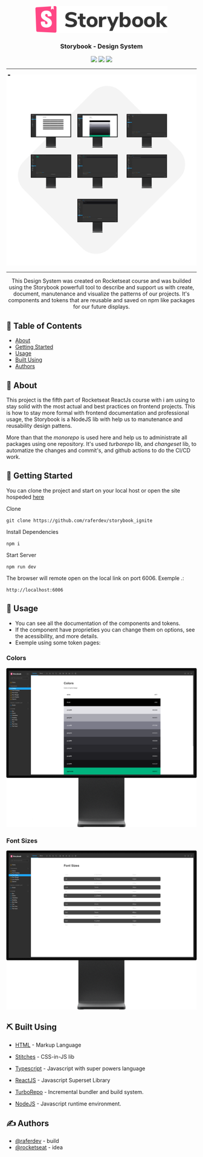 <p align="center">
  <a href="https://raferdev.github.io/storybook_ignite/?path=/story/home--page">
 <img height=70px src="./readme_assets/storybook.png" alt="Project logo"></a>
</p>

<h3 align="center">Storybook - Design System</h3>

<p align="center">
<img src="https://img.shields.io/github/last-commit/raferdev/dt_money?style=for-the-badge">
<img src="https://img.shields.io/github/languages/count/raferdev/dt_money?style=for-the-badge">
<img src="https://img.shields.io/github/license/raferdev/dt_money?style=for-the-badge">
</p>

---

<img src="./readme_assets/readme_banner.png">

---

<p align="center"> This Design System was created on Rocketseat course and was builded using the Storybook powerfull tool to describe and support us with create, document, manutenance and visualize the patterns of our projects. It's components and tokens that are reusable and saved on npm like packages for our future displays.
</p>

## 📝 Table of Contents

- [About](#about)
- [Getting Started](#getting_started)
- [Usage](#usage)
- [Built Using](#built_using)
- [Authors](#authors)

## 🧐 About <a name = "about"></a>

This project is the fifth part of Rocketseat ReactJs course with i am using to stay solid with the most actual and best practices on frontend projects. This is how to stay more formal with frontend documentation and professional usage, the Storybook is a NodeJS lib with help us to manutenance and reusability design pattens.

More than that the _monorepo_ is used here and help us to administrate all packages using one repository. It's used _turborepo_ lib, and _changeset_ lib, to automatize the changes and commit's, and github actions to do the CI/CD work.

## 🏁 Getting Started <a name = "getting_started"></a>

You can clone the project and start on your local host or open the site hospeded <a href="https://raferdev.github.io/storybook_ignite/?path=/story/home--page">here</a>

Clone

```
git clone https://github.com/raferdev/storybook_ignite
```

Install Dependencies

```
npm i
```

Start Server

```
npm run dev
```

The browser will remote open on the local link on port 6006. Exemple .:

```
http://localhost:6006
```

## 🎈 Usage <a name="usage"></a>

- You can see all the documentation of the components and tokens.
- If the component have proprieties you can change them on options, see the acessibility, and more details.
- Exemple using some token pages:

### Colors

<img src='./readme_assets/exemple_colors.png'>

### Font Sizes

<img src='./readme_assets/exemple_font_sizes.png'>

## ⛏️ Built Using <a name = "built_using"></a>

- [HTML](https://developer.mozilla.org/pt-BR/docs/Web/HTML) - Markup Language
- [Stitches](https://stitches.dev/) - CSS-in-JS lib

- [Typescript](https://developer.mozilla.org/pt-BR/docs/Web/typescript) - Javascript with super powers language
- [ReactJS](https://pt-br.reactjs.org/) - Javascript Superset Library
- [TurboRepo](https://turbo.build/) - Incremental bundler and build system.
- [NodeJS](https://nodejs.org/en) - Javascript runtime environment.

## ✍️ Authors <a name = "authors"></a>

- [@raferdev](https://github.com/raferdev) - build
- [@rocketseat](https://github.com/rocketseat) - idea
